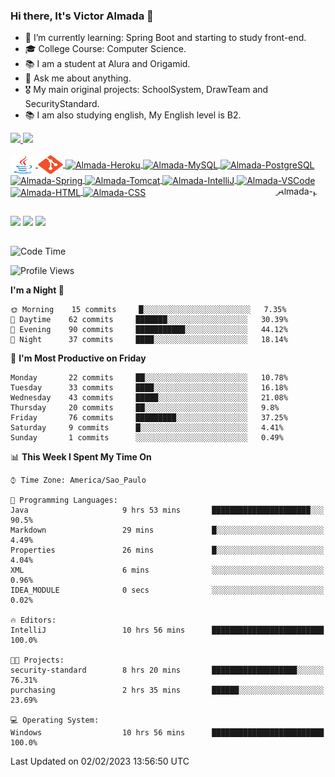### Hi there, It's Victor Almada 👋


- 🌱 I’m currently learning: Spring Boot and starting to study front-end.
- 🎓 College Course: Computer Science.
- 📚  I am a student at Alura and Origamid.
- 💬 Ask me about anything.
- 🎖 My main original projects: SchoolSystem, DrawTeam and SecurityStandard.
- 📚 I am also studying english, My English level is B2.
 
<div>
<a href="https://github.com/Almadavic">
<img height="180em" src="https://github-readme-stats.vercel.app/api?username=Almadavic&showw_icons=true&theme=dark&include_all_commits=true&count_private=true">
<img height="180em" src="https://github-readme-stats.vercel.app/api/top-langs/?username=Almadavic&layout=compact&langs_count=16&theme=dracula">
</div>

<div style="display: inline_block"><br>
  <img align="center" alt="Almada-Java" height="30" width="40" src="https://raw.githubusercontent.com/devicons/devicon/master/icons/java/java-original.svg">
  <img align="center" alt="Almada-Git" height="30" width="40" src="https://raw.githubusercontent.com/devicons/devicon/master/icons/git/git-original.svg">
  <img align="center" alt="Almada-Heroku" height="30" width="40" src="https://cdn.jsdelivr.net/gh/devicons/devicon/icons/heroku/heroku-plain-wordmark.svg" />             
  <img align="center" alt="Almada-MySQL" height="30" width="40" src="https://cdn.jsdelivr.net/gh/devicons/devicon/icons/mysql/mysql-original-wordmark.svg" />
  <img align="center" alt="Almada-PostgreSQL" height="30" width="40" src="https://cdn.jsdelivr.net/gh/devicons/devicon/icons/postgresql/postgresql-plain-wordmark.svg" />
  <img align="center" alt="Almada-Spring" height="30" width="40" src="https://cdn.jsdelivr.net/gh/devicons/devicon/icons/spring/spring-original-wordmark.svg" />
  <img align="center" alt="Almada-Tomcat" height="30" width="40" src="https://cdn.jsdelivr.net/gh/devicons/devicon/icons/tomcat/tomcat-original-wordmark.svg" />
   <img align="center" alt="Almada-IntelliJ" height="30" width="40" src="https://cdn.jsdelivr.net/gh/devicons/devicon/icons/intellij/intellij-original.svg" />
   <img align="center" alt="Almada-VSCode" height="30" width="40" src="https://cdn.jsdelivr.net/gh/devicons/devicon/icons/vscode/vscode-original.svg" />
   <img align="center" alt="Almada-HTML" height="30" width="40" src="https://cdn.jsdelivr.net/gh/devicons/devicon/icons/html5/html5-original.svg" />
   <img align="center" alt="Almada-CSS" height="30" width="40" src="https://cdn.jsdelivr.net/gh/devicons/devicon/icons/css3/css3-original.svg" />
  <img align="right" alt="Almada-pic" height="150" style="border-radius:50px;" src="https://user-images.githubusercontent.com/85299065/185514627-94fcf387-edc6-4c24-88f1-b4873ccd49e9.png">
</div>
  
  ##
 
<div> 
  <a href="https://www.youtube.com/channel/UCUrcUNA90M_ZqLEcQxd3UNA" target="_blank"><img src="https://img.shields.io/badge/YouTube-FF0000?style=for-the-badge&logo=youtube&logoColor=white" target="_blank"></a>
 <a href = "mailto:almadavic@live.com"><img src="https://img.shields.io/badge/-Gmail-%23333?style=for-the-badge&logo=gmail&logoColor=white" target="_blank"></a>
  <a href="https://www.linkedin.com/in/victoralmada/" target="_blank"><img src="https://img.shields.io/badge/-LinkedIn-%230077B5?style=for-the-badge&logo=linkedin&logoColor=white" target="_blank"></a> 
</div>

##

<!--START_SECTION:waka-->
![Code Time](http://img.shields.io/badge/Code%20Time-185%20hrs%2056%20mins-blue)

![Profile Views](http://img.shields.io/badge/Profile%20Views-1-blue)

**I'm a Night 🦉** 

```text
🌞 Morning    15 commits     █░░░░░░░░░░░░░░░░░░░░░░░░   7.35% 
🌆 Daytime    62 commits     ███████░░░░░░░░░░░░░░░░░░   30.39% 
🌃 Evening    90 commits     ███████████░░░░░░░░░░░░░░   44.12% 
🌙 Night      37 commits     ████░░░░░░░░░░░░░░░░░░░░░   18.14%

```
📅 **I'm Most Productive on Friday** 

```text
Monday       22 commits     ██░░░░░░░░░░░░░░░░░░░░░░░   10.78% 
Tuesday      33 commits     ████░░░░░░░░░░░░░░░░░░░░░   16.18% 
Wednesday    43 commits     █████░░░░░░░░░░░░░░░░░░░░   21.08% 
Thursday     20 commits     ██░░░░░░░░░░░░░░░░░░░░░░░   9.8% 
Friday       76 commits     █████████░░░░░░░░░░░░░░░░   37.25% 
Saturday     9 commits      █░░░░░░░░░░░░░░░░░░░░░░░░   4.41% 
Sunday       1 commits      ░░░░░░░░░░░░░░░░░░░░░░░░░   0.49%

```


📊 **This Week I Spent My Time On** 

```text
⌚︎ Time Zone: America/Sao_Paulo

💬 Programming Languages: 
Java                     9 hrs 53 mins       ██████████████████████░░░   90.5% 
Markdown                 29 mins             █░░░░░░░░░░░░░░░░░░░░░░░░   4.49% 
Properties               26 mins             █░░░░░░░░░░░░░░░░░░░░░░░░   4.04% 
XML                      6 mins              ░░░░░░░░░░░░░░░░░░░░░░░░░   0.96% 
IDEA_MODULE              0 secs              ░░░░░░░░░░░░░░░░░░░░░░░░░   0.02%

🔥 Editors: 
IntelliJ                 10 hrs 56 mins      █████████████████████████   100.0%

🐱‍💻 Projects: 
security-standard        8 hrs 20 mins       ███████████████████░░░░░░   76.31% 
purchasing               2 hrs 35 mins       ██████░░░░░░░░░░░░░░░░░░░   23.69%

💻 Operating System: 
Windows                  10 hrs 56 mins      █████████████████████████   100.0%

```


 Last Updated on 02/02/2023 13:56:50 UTC
<!--END_SECTION:waka-->
